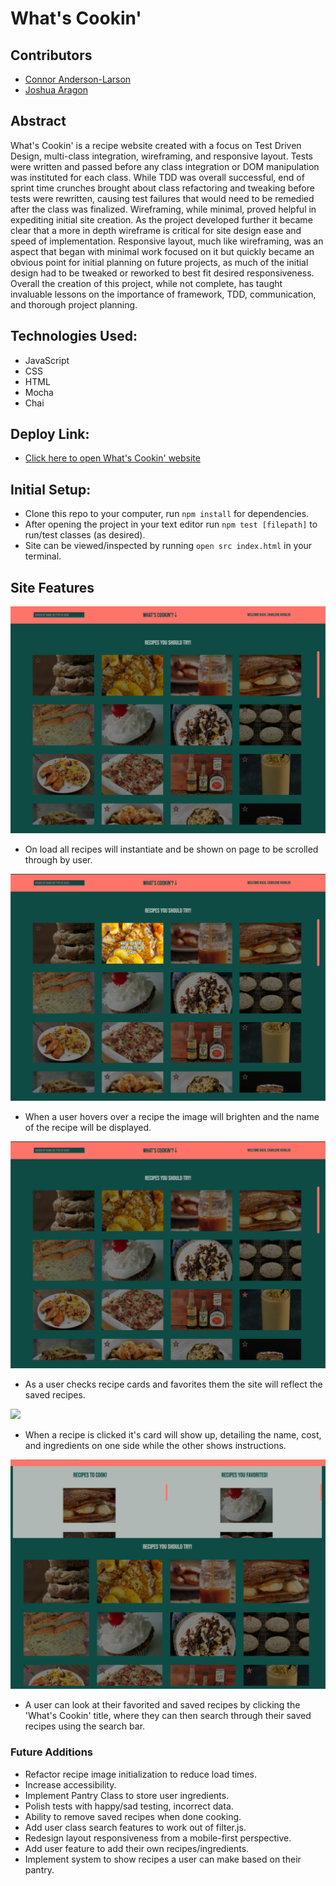 # What's Cookin'

## Contributors

* [Connor Anderson-Larson](https://github.com/ConnorAndersonLarson)
* [Joshua Aragon](https://github.com/josharagon)

## Abstract

What's Cookin' is a recipe website created with a focus on Test Driven Design, multi-class integration, wireframing, and responsive layout. Tests were written and passed before any class integration or DOM manipulation was instituted for each class. While TDD was overall successful, end of sprint time crunches brought about class refactoring and tweaking before tests were rewritten, causing test failures that would need to be remedied after the class was finalized. Wireframing, while minimal, proved helpful in expediting initial site creation. As the project developed further it became clear that a more in depth wireframe is critical for site design ease and speed of implementation. Responsive layout, much like wireframing, was an aspect that began with minimal work focused on it but quickly became an obvious point for initial planning on future projects, as much of the initial design had to be tweaked or reworked to best fit desired responsiveness. Overall the creation of this project, while not complete, has taught invaluable lessons on the importance of framework, TDD, communication, and thorough project planning.

## Technologies Used:

* JavaScript
* CSS
* HTML
* Mocha
* Chai

## Deploy Link:

* [Click here to open What's Cookin' website](https://connorandersonlarson.github.io/whats-cookin-starter-kit/)

## Initial Setup:

* Clone this repo to your computer, run `npm install` for dependencies.
* After opening the project in your text editor run `npm test [filepath]` to run/test classes (as desired).
* Site can be viewed/inspected by running `open src index.html` in your terminal.

## Site Features

<img src="./src/images/homeScreen.png">

* On load all recipes will instantiate and be shown on page to be scrolled through by user.

<img src="./src/images/recipeHoverState.png">

* When a user hovers over a recipe the image will brighten and the name of the recipe will be displayed.

<img src="./src/images/reflectFavoritedItems.png">

* As a user checks recipe cards and favorites them the site will reflect the saved recipes.

<img src="./src/images/showRecipeCard2.gif">

* When a recipe is clicked it's card will show up, detailing the name, cost, and ingredients on one side while the other shows instructions.

<img src="./src/images/userSavedAndFavorites.png">

* A user can look at their favorited and saved recipes by clicking the 'What's Cookin' title, where they can then search through their saved recipes using the search bar.

### Future Additions

* Refactor recipe image initialization to reduce load times.
* Increase accessibility.
* Implement Pantry Class to store user ingredients.
* Polish tests with happy/sad testing, incorrect data.
* Ability to remove saved recipes when done cooking.
* Add user class search features to work out of filter.js.
* Redesign layout responsiveness from a mobile-first perspective.
* Add user feature to add their own recipes/ingredients.
* Implement system to show recipes a user can make based on their pantry.
